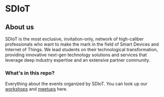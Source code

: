 # SDIoT 
## About us
SDIoT is the most exclusive, invitation-only, network of high-caliber professionals who want to make the mark
in the field of Smart Devices and Internet of Things. We lead students on their technological
transformation, providing innovative next-gen technology solutions and services that leverage deep
industry expertise and an extensive partner community.

### What's in this repo?
Everything about the events organized by SDIoT. You can look up our [workshops](/Workshops) and [meetups](/Meetups) here.
